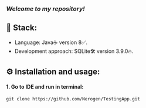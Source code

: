 ### _Welcome to my repository!_
## 🎸 Stack:
- Language: Java☕ version 8✅.
- Development approach: SQLite🛠️ version 3.9.0🔥.
## ⚙ Installation and usage:
#### 1. Go to IDE and run in terminal:
    git clone https://github.com/Nerogen/TestingApp.git
